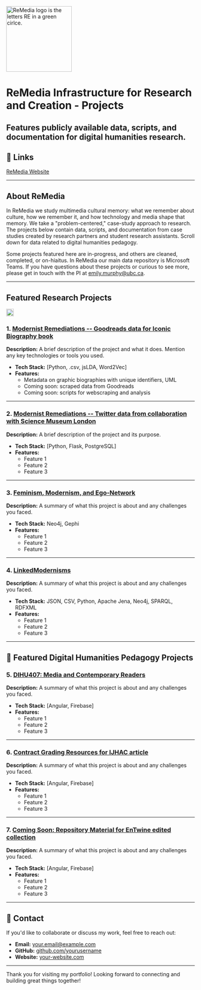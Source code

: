 <img src="./Re_Colour.png" alt="ReMedia logo is the letters RE in a green cirlce." width="175">

# ReMedia Infrastructure for Research and Creation - Projects
Features publicly available data, scripts, and documentation for digital humanities research.
---

## 🔗 Links

[ReMedia Website](https://www.https://remediaresearch.ca/)

---

## About ReMedia

In ReMedia we study multimedia cultural memory: what we remember about culture, how we remember it, and how technology and media shape that memory. We take a "problem-centered," case-study approach to research. The projects below contain data, scripts, and documentation from case studies created by research partners and student research assistants. Scroll down for data related to digital humanities pedagogy. 

Some projects featured here are in-progress, and others are cleaned, completed, or on-hiaitus. In ReMedia our main data repository is Microsoft Teams. If you have questions about these projects or curious to see more, please get in touch with the PI at emily.murphy@ubc.ca. 

---

## Featured Research Projects

<img src="./Slide Objects/Re_Tri.png" alt="ReMedia brand symbol three triangles in a circle." width="20"> 

### 1. [Modernist Remediations -- Goodreads data for Iconic Biography book](https://github.com/OdessyLiu/Modernist_Remediation_ReMedia/tree/main/Data/Goodreads_Comics_Data)
**Description:** A brief description of the project and what it does. Mention any key technologies or tools you used.

- **Tech Stack:** [Python, .csv, jsLDA, Word2Vec]
- **Features:**
  - Metadata on graphic biographies with unique identifiers, UML
  - Coming soon: scraped data from Goodreads
  - Coming soon: scripts for webscraping and analysis

---

### 2. [Modernist Remediations -- Twitter data from collaboration with Science Museum London]()
**Description:** A brief description of the project and its purpose.

- **Tech Stack:** [Python, Flask, PostgreSQL]
- **Features:**
  - Feature 1
  - Feature 2
  - Feature 3

---

### 3. [Feminism, Modernism, and Ego-Network](https://github.com/ecbmurphy/FeminismModernismEgoNetwork)
**Description:** A summary of what this project is about and any challenges you faced.

- **Tech Stack:** Neo4j, Gephi
- **Features:**
  - Feature 1
  - Feature 2
  - Feature 3

---

### 4. [LinkedModernisms](https://github.com/orgs/LinkedModernismProject/repositories)
**Description:** A summary of what this project is about and any challenges you faced.

- **Tech Stack:** JSON, CSV, Python, Apache Jena, Neo4j, SPARQL, RDFXML
- **Features:**
  - Feature 1
  - Feature 2
  - Feature 3

---

## 📂 Featured Digital Humanities Pedagogy Projects

### 5. [DIHU407: Media and Contemporary Readers](https://github.com/yourusername/project-repo)
**Description:** A summary of what this project is about and any challenges you faced.

- **Tech Stack:** [Angular, Firebase]
- **Features:**
  - Feature 1
  - Feature 2
  - Feature 3

---

### 6. [Contract Grading Resources for IJHAC article](https://github.com/yourusername/project-repo)
**Description:** A summary of what this project is about and any challenges you faced.

- **Tech Stack:** [Angular, Firebase]
- **Features:**
  - Feature 1
  - Feature 2
  - Feature 3

---

### 7. [Coming Soon: Repository Material for EnTwine edited collection](https://github.com/yourusername/project-repo)
**Description:** A summary of what this project is about and any challenges you faced.

- **Tech Stack:** [Angular, Firebase]
- **Features:**
  - Feature 1
  - Feature 2
  - Feature 3

---

## 📧 Contact

If you'd like to collaborate or discuss my work, feel free to reach out:

- **Email:** [your.email@example.com](mailto:your.email@example.com)
- **GitHub:** [github.com/yourusername](https://github.com/yourusername)
- **Website:** [your-website.com](https://your-website.com)

---

Thank you for visiting my portfolio! Looking forward to connecting and building great things together!
